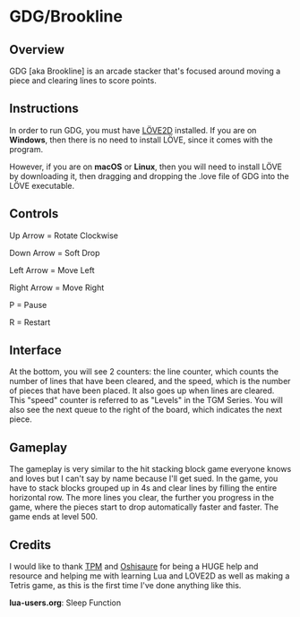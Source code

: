 # GDG/Brookline

## Overview

GDG [aka Brookline] is an arcade stacker that's focused around moving a piece and clearing lines to score points.

## Instructions
In order to run GDG, you must have [LÖVE2D](https://love2d.org/) installed. If you are on **Windows**, then there is no need to install LÖVE, since it comes with the program.

However, if you are on **macOS** or **Linux**, then you will need to install LÖVE by downloading it, then dragging and dropping the .love file of GDG into the LÖVE executable.

## Controls
Up Arrow = Rotate Clockwise

Down Arrow = Soft Drop

Left Arrow = Move Left

Right Arrow = Move Right

P = Pause

R = Restart

## Interface
At the bottom, you will see 2 counters: the line counter, which counts the number of lines that have been cleared, and the speed, which is the number of pieces that have been placed. It also goes up when lines are cleared. This "speed" counter is referred to as "Levels" in the TGM Series. You will also see the next queue to the right of the board, which indicates the next piece.

## Gameplay
The gameplay is very similar to the hit stacking block game everyone knows and loves but I can't say by name because I'll get sued. In the game, you have to stack blocks grouped up in 4s and clear lines by filling the entire horizontal row. The more lines you clear, the further you progress in the game, where the pieces start to drop automatically faster and faster. The game ends at level 500.

## Credits
I would like to thank [TPM](https://github.com/joezeng) and [Oshisaure](https://github.com/oshisaure) for being a HUGE help and resource and helping me with learning Lua and LOVE2D as well as making a Tetris game, as this is the first time I've done anything like this.

**lua-users.org**: Sleep Function

